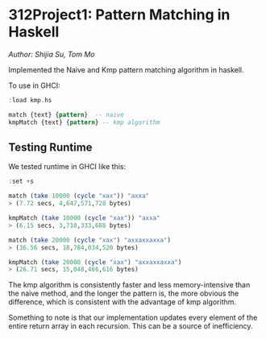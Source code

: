 # 312Project1: Pattern Matching in Haskell
*Author: Shijia Su, Tom Mo*

Implemented the Naive and Kmp pattern matching algorithm in haskell. 

To use in GHCI: 

```haskell
:load kmp.hs

match {text} {pattern}  -- naive
kmpMatch {text} {pattern} -- kmp algorithm
```

## Testing Runtime

We tested runtime in GHCI like this: 
```haskell
:set +s

match (take 10000 (cycle "xax")) "axxa"
> (7.72 secs, 4,647,571,728 bytes)

kmpMatch (take 10000 (cycle "xax")) "axxa"
> (6.15 secs, 3,718,333,688 bytes)

match (take 20000 (cycle "xax") "axxaxxaxxa")
> (36.56 secs, 18,784,034,520 bytes)

kmpMatch (take 20000 (cycle "xax") "axxaxxaxxa")
> (26.71 secs, 15,048,466,616 bytes)

```
The kmp algorithm is consistently faster and less memory-intensive than the naive method, and the longer the pattern is, the more obvious the difference, which is consistent with the advantage of kmp algorithm. 

Something to note is that our implementation updates every element of the entire return array in each recursion. This can be a source of inefficiency. 